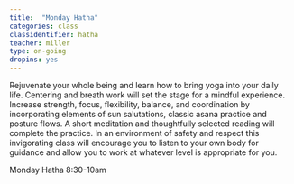 ```yaml
---
title:  "Monday Hatha"
categories: class
classidentifier: hatha
teacher: miller
type: on-going
dropins: yes
---
```

Rejuvenate your whole being and learn how to bring yoga into your daily life. Centering and breath work will set the stage for a mindful experience. Increase strength, focus, flexibility, balance, and coordination by incorporating elements of sun salutations, classic asana practice and posture flows. A short meditation and thoughtfully selected reading will complete the practice. In an environment of safety and respect this invigorating class will encourage you to listen to your own body for guidance and allow you to work at whatever level is appropriate for you.

Monday Hatha 8:30-10am
